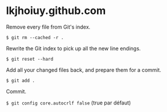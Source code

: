 lkjhoiuy.github.com
===================

Remove every file from Git's index.

`$ git rm --cached -r .`

Rewrite the Git index to pick up all the new line endings.

`$ git reset --hard`

Add all your changed files back, and prepare them for a commit.

`$ git add .`

Commit.

`$ git config core.autocrlf false` (true par défaut)